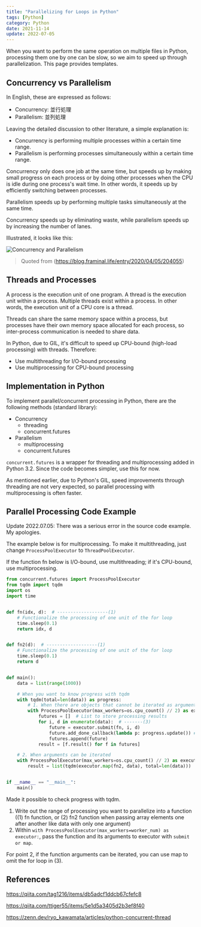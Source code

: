 ```yaml
---
title: "Parallelizing for Loops in Python"
tags: [Python]
category: Python
date: 2021-11-14
update: 2022-07-05
---
```


When you want to perform the same operation on multiple files in Python,
processing them one by one can be slow,
so we aim to speed up through parallelization.
This page provides templates.

## Concurrency vs Parallelism

In English, these are expressed as follows:

- Concurrency: 並行処理
- Parallelism: 並列処理

Leaving the detailed discussion to other literature, a simple explanation is:

- Concurrency is performing multiple processes within a certain time range.
- Parallelism is performing processes simultaneously within a certain time range.

Concurrency only does one job at the same time, but speeds up by making small progress on each process or by doing other processes when the CPU is idle during one process's wait time. In other words, it speeds up by efficiently switching between processes.

Parallelism speeds up by performing multiple tasks simultaneously at the same time.

Concurrency speeds up by eliminating waste, while parallelism speeds up by increasing the number of lanes.

Illustrated, it looks like this:

![Concurrency and Parallelism](./images/2021-11-14-python-parallels_image1.png)
> Quoted from (<https://blog.framinal.life/entry/2020/04/05/204055>)

## Threads and Processes

A process is the execution unit of one program.
A thread is the execution unit within a process.
Multiple threads exist within a process.
In other words, the execution unit of a CPU core is a thread.

Threads can share the same memory space within a process,
but processes have their own memory space allocated for each process,
so inter-process communication is needed to share data.

In Python, due to GIL, it's difficult to speed up CPU-bound (high-load processing) with threads.
Therefore:

- Use multithreading for I/O-bound processing
- Use multiprocessing for CPU-bound processing

## Implementation in Python

To implement parallel/concurrent processing in Python, there are the following methods (standard library):

- Concurrency
  - threading
  - concurrent.futures
- Parallelism
  - multiprocessing
  - concurrent.futures

`concurrent.futures` is a wrapper for threading and multiprocessing added in Python 3.2.
Since the code becomes simpler, use this for now.

As mentioned earlier, due to Python's GIL, speed improvements through threading are not very expected,
so parallel processing with multiprocessing is often faster.

## Parallel Processing Code Example

Update 2022.07.05: There was a serious error in the source code example. My apologies.

The example below is for multiprocessing. To make it multithreading,
just change `ProcessPoolExecutor` to `ThreadPoolExecutor`.

If the function fn below is I/O-bound, use multithreading;
if it's CPU-bound, use multiprocessing.

```python
from concurrent.futures import ProcessPoolExecutor
from tqdm import tqdm
import os
import time


def fn(idx, d):  # -------------------(1)
    # Functionalize the processing of one unit of the for loop
    time.sleep(0.1)
    return idx, d


def fn2(d):  # -------------------(1)
    # Functionalize the processing of one unit of the for loop
    time.sleep(0.1)
    return d


def main():
    data = list(range(1000))

    # When you want to know progress with tqdm
    with tqdm(total=len(data)) as progress:
        # 1. When there are objects that cannot be iterated as arguments
        with ProcessPoolExecutor(max_workers=os.cpu_count() // 2) as executor:  # -----(2)
            futures = []  # List to store processing results
            for i, d in enumerate(data):  # -------(3)
                future = executor.submit(fn, i, d)
                future.add_done_callback(lambda p: progress.update()) # When you want to know progress with tqdm
                futures.append(future)
            result = [f.result() for f in futures]

    # 2. When arguments can be iterated
    with ProcessPoolExecutor(max_workers=os.cpu_count() // 2) as executor:  # -----(2)
        result = list(tqdm(executor.map(fn2, data), total=len(data)))


if __name__ == "__main__":
    main()
```

Made it possible to check progress with tqdm.

1. Write out the range of processing you want to parallelize into a function
((1) fn function, or (2) fn2 function when passing array elements one after another like data with only one argument)
2. Within `with ProcessPoolExecutor(max_workers=worker_num) as executor:`, pass the function and its arguments to executor with `submit or map`.

For point 2, if the function arguments can be iterated, you can use map to omit the for loop in (3).

## References

<https://qiita.com/tag1216/items/db5adcf1ddcb67cfefc8>

<https://qiita.com/ttiger55/items/5e1d5a3405d2b3ef8f40>

<https://zenn.dev/ryo_kawamata/articles/python-concurrent-thread>